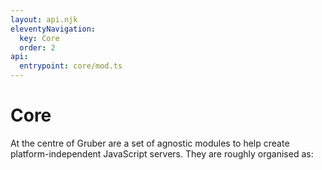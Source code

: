 ```yaml
---
layout: api.njk
eleventyNavigation:
  key: Core
  order: 2
api:
  entrypoint: core/mod.ts
---
```


# Core

At the centre of Gruber are a set of agnostic modules to help create platform-independent JavaScript servers. They are roughly organised as:

<!--
- `authentication.ts`
  - AuthnRequest
  - AuthnCheck
  - AuthnResult
  - AbstractAuthenticationService
  - formatAuthenticationCode
  - AuthenticationServiceOptions
  - AuthenticationService
- `container.ts`
  - Dependencies
  - UnwrapDependencies
  - WrapDependencies
  - Container
- `migrator.ts`
  - MigrationOptions
  - MigrationDefinition
  - MigrationRecord
  - defineMigration
  - MigrateDirection
  - MigratorOptions
  - Migrator
  - loadMigration
- `random.ts`
  - RandomService
  - useRandom
- `store.ts`
  - StoreSetOptions
  - Store
  - MemoryStore
  - RedisStoreOptions
  - RedisStore
- `terminator.ts`
  - TerminatorOptions
  - TerminatorState
  - TerminatorAction
  - Terminator
- `timers.ts`
  - TimerService
  - useTimers
- `tokens.ts`
  - AuthzToken
  - SignTokenOptions
  - TokenService
  - JoseTokensOptions
  - JoseTokens
  - CompositeTokens
- `types.ts`
  - MaybePromise
  - SqlDependency
  - JoseDependency
  - RedisDependency
- `utilities.ts`
  - formatMarkdownTable
  - loader
  - trimIndentation
  - reconstructTemplateString
  - PromiseList

TBR

- `store.ts`
  - PostgresValue
  - PostgresStoreOptions
  - PostgresStore
- `postgres.ts`
  - PostgresMigrationRecord
  - getPostgresMigrations
  - executePostgresMigration
  - postgresBootstrapMigration
  - definePostgresMigration -->
